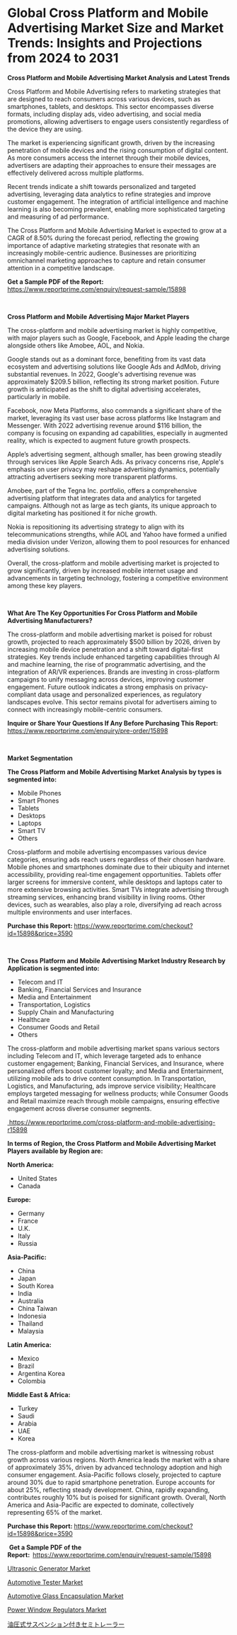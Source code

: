 <p><h1>Global Cross Platform and Mobile Advertising Market Size and Market Trends: Insights and Projections from 2024 to 2031</h1></p><p><strong>Cross Platform and Mobile Advertising Market Analysis and Latest Trends</strong></p>
<p><p>Cross Platform and Mobile Advertising refers to marketing strategies that are designed to reach consumers across various devices, such as smartphones, tablets, and desktops. This sector encompasses diverse formats, including display ads, video advertising, and social media promotions, allowing advertisers to engage users consistently regardless of the device they are using. </p><p>The market is experiencing significant growth, driven by the increasing penetration of mobile devices and the rising consumption of digital content. As more consumers access the internet through their mobile devices, advertisers are adapting their approaches to ensure their messages are effectively delivered across multiple platforms. </p><p>Recent trends indicate a shift towards personalized and targeted advertising, leveraging data analytics to refine strategies and improve customer engagement. The integration of artificial intelligence and machine learning is also becoming prevalent, enabling more sophisticated targeting and measuring of ad performance. </p><p>The Cross Platform and Mobile Advertising Market is expected to grow at a CAGR of 8.50% during the forecast period, reflecting the growing importance of adaptive marketing strategies that resonate with an increasingly mobile-centric audience. Businesses are prioritizing omnichannel marketing approaches to capture and retain consumer attention in a competitive landscape.</p></p>
<p><strong>Get a Sample PDF of the Report:&nbsp;</strong> <a href="https://www.reportprime.com/enquiry/request-sample/15898">https://www.reportprime.com/enquiry/request-sample/15898</a></p>
<p>&nbsp;</p>
<p><strong>Cross Platform and Mobile Advertising Major Market Players</strong></p>
<p><p>The cross-platform and mobile advertising market is highly competitive, with major players such as Google, Facebook, and Apple leading the charge alongside others like Amobee, AOL, and Nokia. </p><p>Google stands out as a dominant force, benefiting from its vast data ecosystem and advertising solutions like Google Ads and AdMob, driving substantial revenues. In 2022, Google's advertising revenue was approximately $209.5 billion, reflecting its strong market position. Future growth is anticipated as the shift to digital advertising accelerates, particularly in mobile.</p><p>Facebook, now Meta Platforms, also commands a significant share of the market, leveraging its vast user base across platforms like Instagram and Messenger. With 2022 advertising revenue around $116 billion, the company is focusing on expanding ad capabilities, especially in augmented reality, which is expected to augment future growth prospects.</p><p>Apple’s advertising segment, although smaller, has been growing steadily through services like Apple Search Ads. As privacy concerns rise, Apple's emphasis on user privacy may reshape advertising dynamics, potentially attracting advertisers seeking more transparent platforms.</p><p>Amobee, part of the Tegna Inc. portfolio, offers a comprehensive advertising platform that integrates data and analytics for targeted campaigns. Although not as large as tech giants, its unique approach to digital marketing has positioned it for niche growth.</p><p>Nokia is repositioning its advertising strategy to align with its telecommunications strengths, while AOL and Yahoo have formed a unified media division under Verizon, allowing them to pool resources for enhanced advertising solutions.</p><p>Overall, the cross-platform and mobile advertising market is projected to grow significantly, driven by increased mobile internet usage and advancements in targeting technology, fostering a competitive environment among these key players.</p></p>
<p>&nbsp;</p>
<p><strong>What Are The Key Opportunities For Cross Platform and Mobile Advertising Manufacturers?</strong></p>
<p><p>The cross-platform and mobile advertising market is poised for robust growth, projected to reach approximately $500 billion by 2026, driven by increasing mobile device penetration and a shift toward digital-first strategies. Key trends include enhanced targeting capabilities through AI and machine learning, the rise of programmatic advertising, and the integration of AR/VR experiences. Brands are investing in cross-platform campaigns to unify messaging across devices, improving customer engagement. Future outlook indicates a strong emphasis on privacy-compliant data usage and personalized experiences, as regulatory landscapes evolve. This sector remains pivotal for advertisers aiming to connect with increasingly mobile-centric consumers.</p></p>
<p><strong>Inquire or Share Your Questions If Any Before Purchasing This Report:</strong> <a href="https://www.reportprime.com/enquiry/pre-order/15898">https://www.reportprime.com/enquiry/pre-order/15898</a></p>
<p>&nbsp;</p>
<p><strong>Market Segmentation</strong></p>
<p><strong>The Cross Platform and Mobile Advertising Market Analysis by types is segmented into:</strong></p>
<p><ul><li>Mobile Phones</li><li>Smart Phones</li><li>Tablets</li><li>Desktops</li><li>Laptops</li><li>Smart TV</li><li>Others</li></ul></p>
<p><p>Cross-platform and mobile advertising encompasses various device categories, ensuring ads reach users regardless of their chosen hardware. Mobile phones and smartphones dominate due to their ubiquity and internet accessibility, providing real-time engagement opportunities. Tablets offer larger screens for immersive content, while desktops and laptops cater to more extensive browsing activities. Smart TVs integrate advertising through streaming services, enhancing brand visibility in living rooms. Other devices, such as wearables, also play a role, diversifying ad reach across multiple environments and user interfaces.</p></p>
<p><strong>Purchase this Report:&nbsp;</strong><a href="https://www.reportprime.com/checkout?id=15898&price=3590">https://www.reportprime.com/checkout?id=15898&price=3590</a></p>
<p>&nbsp;</p>
<p><strong>The Cross Platform and Mobile Advertising Market Industry Research by Application is segmented into:</strong></p>
<p><ul><li>Telecom and IT</li><li>Banking, Financial Services and Insurance</li><li>Media and Entertainment</li><li>Transportation, Logistics</li><li>Supply Chain and Manufacturing</li><li>Healthcare</li><li>Consumer Goods and Retail</li><li>Others</li></ul></p>
<p><p>The cross-platform and mobile advertising market spans various sectors including Telecom and IT, which leverage targeted ads to enhance customer engagement; Banking, Financial Services, and Insurance, where personalized offers boost customer loyalty; and Media and Entertainment, utilizing mobile ads to drive content consumption. In Transportation, Logistics, and Manufacturing, ads improve service visibility; Healthcare employs targeted messaging for wellness products; while Consumer Goods and Retail maximize reach through mobile campaigns, ensuring effective engagement across diverse consumer segments.</p></p>
<p><a href="https://www.reportprime.com/cross-platform-and-mobile-advertising-r15898">&nbsp;https://www.reportprime.com/cross-platform-and-mobile-advertising-r15898</a></p>
<p><strong>In terms of Region, the Cross Platform and Mobile Advertising Market Players available by Region are:</strong></p>
<p>
    <p> <strong> North America: </strong>
        <ul>
            <li>United States</li>
            <li>Canada</li>
        </ul>
        </p> 
    <p> <strong> Europe: </strong>
        <ul>
            <li>Germany</li>
            <li>France</li>
            <li>U.K.</li>
            <li>Italy</li>
            <li>Russia</li>
        </ul>
        </p> 
    <p> <strong> Asia-Pacific: </strong>
        <ul>
            <li>China</li>
            <li>Japan</li>
            <li>South Korea</li>
            <li>India</li>
            <li>Australia</li>
            <li>China Taiwan</li>
            <li>Indonesia</li>
            <li>Thailand</li>
            <li>Malaysia</li>
        </ul>
        </p> 
    <p> <strong> Latin America: </strong>
        <ul>
            <li>Mexico</li>
            <li>Brazil</li>
            <li>Argentina Korea</li>
            <li>Colombia</li>
        </ul>
        </p> 
    <p> <strong> Middle East & Africa: </strong>
        <ul>
            <li>Turkey</li>
            <li>Saudi</li>
            <li>Arabia</li>
            <li>UAE</li>
            <li>Korea</li>
        </ul>
    </p>
    </p>
<p><p>The cross-platform and mobile advertising market is witnessing robust growth across various regions. North America leads the market with a share of approximately 35%, driven by advanced technology adoption and high consumer engagement. Asia-Pacific follows closely, projected to capture around 30% due to rapid smartphone penetration. Europe accounts for about 25%, reflecting steady development. China, rapidly expanding, contributes roughly 10% but is poised for significant growth. Overall, North America and Asia-Pacific are expected to dominate, collectively representing 65% of the market.</p></p>
<p><strong>Purchase this Report: </strong><a href="https://www.reportprime.com/checkout?id=15898&price=3590">https://www.reportprime.com/checkout?id=15898&price=3590</a></p>
<p>&nbsp;<strong>Get a Sample PDF of the Report:&nbsp;&nbsp;</strong><a href="https://www.reportprime.com/enquiry/request-sample/15898">https://www.reportprime.com/enquiry/request-sample/15898</a></p>
<p><strong></strong></p>
<p><p><a href="https://www.linkedin.com/pulse/in-depth-analysis-global-ultrasonic-generator-market-scope-levwc?trackingId=24wk2PrnRJGXJcAqN0EFZg%3D%3D">Ultrasonic Generator Market</a></p><p><a href="https://medium.com/@breanakozey1/this-automotive-tester-market-research-report-evaluates-the-key-market-trends-drivers-and-ecefabaef0f1">Automotive Tester Market</a></p><p><a href="https://issuu.com/reportprime-2/docs/automotive-glass-encapsulation-mark_ab194871f29eef">Automotive Glass Encapsulation Market</a></p><p><a href="https://issuu.com/reportprime-2/docs/power-window-regulators-market-size_3abb7a6c9a82a1">Power Window Regulators Market</a></p><p><a href="https://medium.com/@kathleencrooks2003/semi-trailer-with-hydraulic-suspensions-market-%E3%81%AF-%E3%82%B3%E3%82%B9%E3%83%88%E7%AE%A1%E7%90%86%E3%81%A8%E5%8A%B9%E7%8E%87%E5%90%91%E4%B8%8A%E3%82%92%E5%84%AA%E5%85%88%E3%81%97%E3%81%BE%E3%81%99-%E3%81%95%E3%82%89%E3%81%AB-%E5%A0%B1%E5%91%8A%E6%9B%B8%E3%81%AF%E5%B8%82%E5%A0%B4%E3%81%AE%E9%9C%80%E8%A6%81%E9%9D%A2%E3%81%A8%E4%BE%9B%E7%B5%A6%E9%9D%A2%E3%81%AE%E4%B8%A1%E6%96%B9%E3%82%92%E3%82%AB%E3%83%90%E3%83%BC%E3%81%97%E3%81%A6%E3%81%84%E3%81%BE%E3%81%99-a054f012da79">油圧式サスペンション付きセミトレーラー</a></p></p>